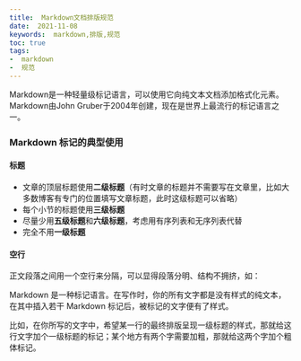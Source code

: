 ```yaml
---
title:  Markdown文档排版规范
date:  2021-11-08
keywords:  markdown,排版,规范
toc: true
tags:
-  markdown
-  规范
---
```

Markdown是一种轻量级标记语言，可以使用它向纯文本文档添加格式化元素。 Markdown由John Gruber于2004年创建，现在是世界上最流行的标记语言之一。  

<!--more -->

### Markdown 标记的典型使用

#### 标题

- 文章的顶层标题使用**二级标题**（有时文章的标题并不需要写在文章里，比如大多数博客有专门的位置填写文章标题，此时这级标题可以省略）
- 每个小节的标题使用**三级标题**
- 尽量少用**五级标题**和**六级标题**，考虑用有序列表和无序列表代替
- 完全不用**一级标题**

#### 空行

正文段落之间用一个空行来分隔，可以显得段落分明、结构不拥挤，如：

Markdown 是一种标记语言。在写作时，你的所有文字都是没有样式的纯文本，在其中插入若干 Markdown 标记后，被标记的文字便有了样式。

比如，在你所写的文字中，希望某一行的最终排版呈现一级标题的样式，那就给这行文字加个一级标题的标记；某个地方有两个字需要加粗，那就给这两个字加个粗体标记。

